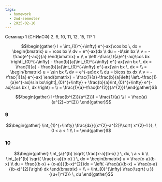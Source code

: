 ```yaml
---
tags:
  - homework
  - 2nd-semester
  - 2025-02-16
---
```


Семинар 1 (СНИиСФ)
2, 9, 10, 11, 12, 15,
ТР 1

$$\begin{gather}
I = \int_{0}^{+\infty} e^{-ax}\cos bx \, dx = \begin{bmatrix}
u = \cos bx \\
dv = e^{-ax}dx \\
du = -b\sin bx \\
v = -\frac{e^{-ax}}{a}
\end{bmatrix} = \\
= \left.-\frac{1}{a}e^{-ax}\cos bx \right|_{0}^{+\infty} - \frac{b}{a}\int_{0}^{+\infty} e^{-ax}\sin bx \, dx = \frac{1}{a} - \frac{b}{a}\int_{0}^{+\infty} e^{-ax}\sin bx \, dx = \\
= \begin{bmatrix}
u = \sin bx \\
dv = e^{-ax}dx \\
du = b\cos bx dx \\
v = -\frac{1}{a} e^{-ax}
\end{bmatrix} = \frac{1}{a}-\frac{b}{a}\left( \left.-\frac{1}{a}e^{-ax}\sin bx\right|_{0}^{+\infty} + \frac{b}{a}\int_{0}^{+\infty} e^{-ax}\cos bx \, dx \right) = \\
= \frac{1}{a}-\frac{b^{2}}{a^{2}}I
\end{gather}$$

$$\begin{gather}
I+\frac{b^{2}}{a^{2}}I = \frac{1}{a} \\
I = \frac{a}{a^{2}+b^{2}}
\end{gather}$$

### 9

$$\begin{gather}
\int_{1}^{+\infty} \frac{dx}{(x^{2}-a^{2})\sqrt{ x^{2}-1 }}, \ 0 < a < 1 \\
I = 
\end{gather}$$

### 10

$$\begin{gather}
\int_{a}^{b} \sqrt{ \frac{x-a}{b-x} } \, dx, \ a < b \\
\int_{a}^{b} \sqrt{ \frac{x-a}{b-x} } \, dx = \begin{bmatrix}
u = \frac{x-a}{b-x} \\
du = \frac{(b-x) + (x-a)}{(b-x)^{2}}dx = \left(  -\frac{a}{b-x} + \frac{x-a}{(b-x)^{2}}\right) dx
\end{bmatrix} = \\
= \int_{0}^{\infty} \frac{\sqrt{ u }}{(u+1)^{2}} \, du
\end{gather}$$